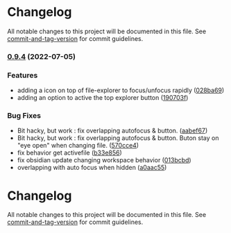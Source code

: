 # Changelog

All notable changes to this project will be documented in this file. See [commit-and-tag-version](https://github.com/absolute-version/commit-and-tag-version) for commit guidelines.

### [0.9.4](https://github.com/Mara-Li/obsidian-folder-focus-mode/compare/0.9.3...0.9.4) (2022-07-05)


### Features

* adding a icon on top of file-explorer to focus/unfocus rapidly ([028ba69](https://github.com/Mara-Li/obsidian-folder-focus-mode/commit/028ba69849fb7a8e57187868df940e84ac340704))
* adding an option to active the top explorer button ([190703f](https://github.com/Mara-Li/obsidian-folder-focus-mode/commit/190703fcc14453dd7de236e2a714ae06d76eed45))


### Bug Fixes

* Bit hacky, but work : fix overlapping autofocus & button. ([aabef67](https://github.com/Mara-Li/obsidian-folder-focus-mode/commit/aabef67a91c37ca6668d66c8dc011f32a58fbd3e))
* Bit hacky, but work : fix overlapping autofocus & button. Buton stay on "eye open" when changing file. ([570cce4](https://github.com/Mara-Li/obsidian-folder-focus-mode/commit/570cce40b510c43852d24ddc386ccd773b0fb928))
* fix behavior get activefile ([b33e856](https://github.com/Mara-Li/obsidian-folder-focus-mode/commit/b33e85663a53c6f6d970658e3624e668928d5593))
* fix obsidian update changing workspace behavior ([013bcbd](https://github.com/Mara-Li/obsidian-folder-focus-mode/commit/013bcbd559a54a11ffac93bb44e0502403018225))
* overlapping with auto focus when hidden ([a0aac55](https://github.com/Mara-Li/obsidian-folder-focus-mode/commit/a0aac5564bd899572ef5b53c0dfdf158c3a8bbe6))

# Changelog

All notable changes to this project will be documented in this file. See [commit-and-tag-version](https://github.com/absolute-version/commit-and-tag-version) for commit guidelines.
